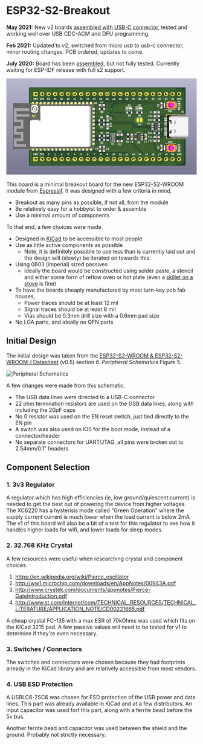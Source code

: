 # ESP32-S2-Breakout

**May 2021:** New v2 boards [assembled with USB-C connector](https://cdn.discordapp.com/attachments/743434443859034135/847350110374461490/image0.jpg), tested and working well over USB CDC-ACM and DFU programming.

**Feb 2021:** Updated to v2, switched from micro usb to usb-c connector, minor routing changes. PCB ordered, updates to come.

**July 2020:** Board has been [assembled](https://i.imgur.com/Ixv2GHa.jpg), but not fully tested. Currently waiting for ESP-IDF release with full s2 support.

![ESP32-S2-Breakout](https://raw.githubusercontent.com/eggsampler/ESP32-S2-Breakout/master/images/v2-front.png)

This board is a minimal breakout board for the new ESP32-S2-WROOM module from [Espressif](https://www.espressif.com/). It was designed with a few criteria in mind,

- Breakout as many pins as possible, if not all, from the module
- Be relatively easy for a hobbyist to order & assemble
- Use a minimal amount of components

To that end, a few choices were made,

- Designed in [KiCad](https://kicad-pcb.org/) to be accessible to most people
- Use as little active components as possible
  - Note, it is definitely possible to use less than is currently laid out and the design will (slowly) be iterated on towards this.
- Using 0603 (imperial) sized passives
  - Ideally the board would be constructed using solder paste, a stencil and either some form of reflow oven or hot plate (even a [skillet on a stove](https://www.sparkfun.com/tutorials/59) is fine)
- To have the boards cheaply manufactured by most turn-key pcb fab houses,
  - Power traces should be at least 12 mil
  - Signal traces should be at least 8 mil
  - Vias should be 0.3mm drill size with a 0.6mm pad size
- No LGA parts, and ideally no QFN parts

## Initial Design

The initial design was taken from the [ESP32-S2-WROOM & ESP32-S2-WROOM-I Datasheet](https://www.espressif.com/sites/default/files/documentation/esp32-s2-wroom_esp32-s2-wroom-i_datasheet_en.pdf) (v0.5) section *6. Peripheral Schematics* Figure 5.

![Peripheral Schematics](https://raw.githubusercontent.com/eggsampler/ESP32-S2-Breakout/master/images/PeripheralSchematics.png)

A few changes were made from this schematic.

- The USB data lines were directed to a USB-C connector
- 22 ohm termination resistors are used on the USB data lines, along with including the 20pF caps
- No 0 resistor was used on the EN reset switch, just tied directly to the EN pin
- A switch was also used on IO0 for the boot mode, instead of a connector/header
- No separate connectors for UART/JTAG, all pins were broken out to 2.54mm/0.1" headers

## Component Selection

### 1. 3v3 Regulator

A regulator which has high efficiencies (ie, low ground/quiescent current) is needed to get the best out of powering the device from higher voltages. The XC6220 has a hysterisis mode called "Green Operation" where the supply current current is much lower when the load current is below 2mA. The v1 of this board will also be a bit of a test for this regulator to see how it handles higher loads for wifi, and lower loads for sleep modes.

### 2. 32.768 KHz Crystal

A few resources were useful when researching crystal and component choices.

1. https://en.wikipedia.org/wiki/Pierce_oscillator
2. http://ww1.microchip.com/downloads/en/AppNotes/00943A.pdf
3. http://www.crystek.com/documents/appnotes/Pierce-GateIntroduction.pdf
4. http://www.st.com/internet/com/TECHNICAL_RESOURCES/TECHNICAL_LITERATURE/APPLICATION_NOTE/CD00221665.pdf

A cheap crystal FC-135 with a max ESR of 70kOhms was used which fits on the KiCad 3215 pad. A few passive values will need to be tested for v1 to determine if they're even necessary.

### 3. Switches / Connectors

The switches and connectors were chosen because they had footprints already in the KiCad library and are relatively accessible from most vendors.

### 4. USB ESD Protection

A USBLC6-2SC6 was chosen for ESD protection of the USB power and data lines. This part was already available in KiCad and at a few distributors. An input capacitor was used fort this part, along with a ferrite bead before the 5v bus.

Another ferrite bead and capacitor was used between the shield and the ground. Probably not strictly necessary.
